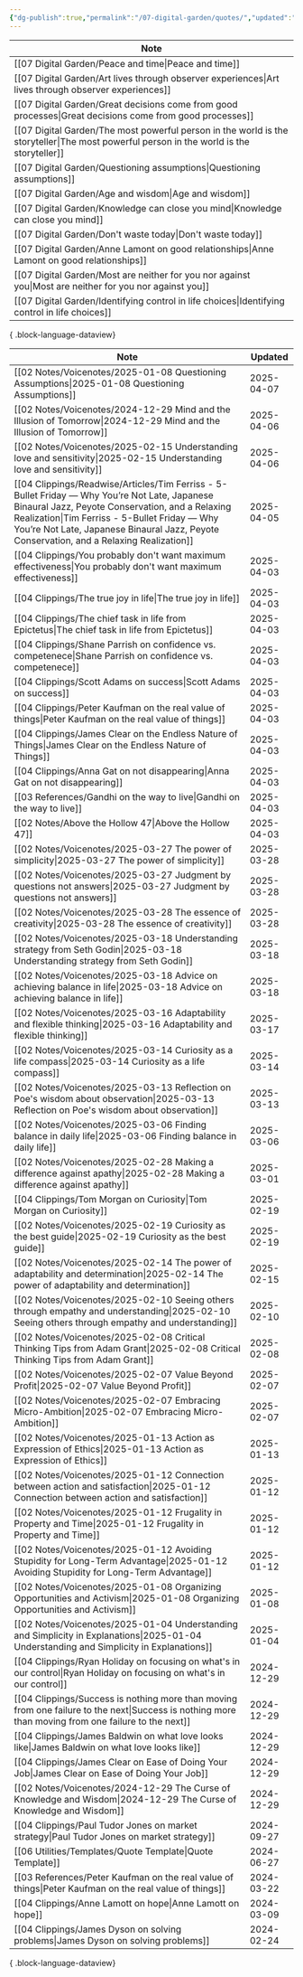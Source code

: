 ```yaml
---
{"dg-publish":true,"permalink":"/07-digital-garden/quotes/","updated":"2025-04-08T08:26:39.338-07:00"}
---
```



| Note                                                                                                                                        |
| ------------------------------------------------------------------------------------------------------------------------------------------- |
| [[07 Digital Garden/Peace and time\|Peace and time]]                                                                                     |
| [[07 Digital Garden/Art lives through observer experiences\|Art lives through observer experiences]]                                     |
| [[07 Digital Garden/Great decisions come from good processes\|Great decisions come from good processes]]                                 |
| [[07 Digital Garden/The most powerful person in the world is the storyteller\|The most powerful person in the world is the storyteller]] |
| [[07 Digital Garden/Questioning assumptions\|Questioning assumptions]]                                                                   |
| [[07 Digital Garden/Age and wisdom\|Age and wisdom]]                                                                                     |
| [[07 Digital Garden/Knowledge can close you mind\|Knowledge can close you mind]]                                                         |
| [[07 Digital Garden/Don't waste today\|Don't waste today]]                                                                               |
| [[07 Digital Garden/Anne Lamont on good relationships\|Anne Lamont on good relationships]]                                               |
| [[07 Digital Garden/Most are neither for you nor against you\|Most are neither for you nor against you]]                                 |
| [[07 Digital Garden/Identifying control in life choices\|Identifying control in life choices]]                                           |

{ .block-language-dataview}


| Note                                                                                                                                                                                                                                                                                             | Updated    |
| ------------------------------------------------------------------------------------------------------------------------------------------------------------------------------------------------------------------------------------------------------------------------------------------------ | ---------- |
| [[02 Notes/Voicenotes/2025-01-08 Questioning Assumptions\|2025-01-08 Questioning Assumptions]]                                                                                                                                                                                                | 2025-04-07 |
| [[02 Notes/Voicenotes/2024-12-29 Mind and the Illusion of Tomorrow\|2024-12-29 Mind and the Illusion of Tomorrow]]                                                                                                                                                                            | 2025-04-06 |
| [[02 Notes/Voicenotes/2025-02-15 Understanding love and sensitivity\|2025-02-15 Understanding love and sensitivity]]                                                                                                                                                                          | 2025-04-06 |
| [[04 Clippings/Readwise/Articles/Tim Ferriss - 5-Bullet Friday — Why You’re Not Late, Japanese Binaural Jazz, Peyote Conservation, and a Relaxing Realization\|Tim Ferriss - 5-Bullet Friday — Why You’re Not Late, Japanese Binaural Jazz, Peyote Conservation, and a Relaxing Realization]] | 2025-04-05 |
| [[04 Clippings/You probably don't want maximum effectiveness\|You probably don't want maximum effectiveness]]                                                                                                                                                                                 | 2025-04-03 |
| [[04 Clippings/The true joy in life\|The true joy in life]]                                                                                                                                                                                                                                   | 2025-04-03 |
| [[04 Clippings/The chief task in life from Epictetus\|The chief task in life from Epictetus]]                                                                                                                                                                                                 | 2025-04-03 |
| [[04 Clippings/Shane Parrish on confidence vs. competenece\|Shane Parrish on confidence vs. competenece]]                                                                                                                                                                                     | 2025-04-03 |
| [[04 Clippings/Scott Adams on success\|Scott Adams on success]]                                                                                                                                                                                                                               | 2025-04-03 |
| [[04 Clippings/Peter Kaufman on the real value of things\|Peter Kaufman on the real value of things]]                                                                                                                                                                                         | 2025-04-03 |
| [[04 Clippings/James Clear on the Endless Nature of Things\|James Clear on the Endless Nature of Things]]                                                                                                                                                                                     | 2025-04-03 |
| [[04 Clippings/Anna Gat on not disappearing\|Anna Gat on not disappearing]]                                                                                                                                                                                                                   | 2025-04-03 |
| [[03 References/Gandhi on the way to live\|Gandhi on the way to live]]                                                                                                                                                                                                                        | 2025-04-03 |
| [[02 Notes/Above the Hollow 47\|Above the Hollow 47]]                                                                                                                                                                                                                                         | 2025-04-03 |
| [[02 Notes/Voicenotes/2025-03-27 The power of simplicity\|2025-03-27 The power of simplicity]]                                                                                                                                                                                                | 2025-03-28 |
| [[02 Notes/Voicenotes/2025-03-27 Judgment by questions not answers\|2025-03-27 Judgment by questions not answers]]                                                                                                                                                                            | 2025-03-28 |
| [[02 Notes/Voicenotes/2025-03-28 The essence of creativity\|2025-03-28 The essence of creativity]]                                                                                                                                                                                            | 2025-03-28 |
| [[02 Notes/Voicenotes/2025-03-18 Understanding strategy from Seth Godin\|2025-03-18 Understanding strategy from Seth Godin]]                                                                                                                                                                  | 2025-03-18 |
| [[02 Notes/Voicenotes/2025-03-18 Advice on achieving balance in life\|2025-03-18 Advice on achieving balance in life]]                                                                                                                                                                        | 2025-03-18 |
| [[02 Notes/Voicenotes/2025-03-16 Adaptability and flexible thinking\|2025-03-16 Adaptability and flexible thinking]]                                                                                                                                                                          | 2025-03-17 |
| [[02 Notes/Voicenotes/2025-03-14 Curiosity as a life compass\|2025-03-14 Curiosity as a life compass]]                                                                                                                                                                                        | 2025-03-14 |
| [[02 Notes/Voicenotes/2025-03-13 Reflection on Poe's wisdom about observation\|2025-03-13 Reflection on Poe's wisdom about observation]]                                                                                                                                                      | 2025-03-13 |
| [[02 Notes/Voicenotes/2025-03-06 Finding balance in daily life\|2025-03-06 Finding balance in daily life]]                                                                                                                                                                                    | 2025-03-06 |
| [[02 Notes/Voicenotes/2025-02-28 Making a difference against apathy\|2025-02-28 Making a difference against apathy]]                                                                                                                                                                          | 2025-03-01 |
| [[04 Clippings/Tom Morgan on Curiosity\|Tom Morgan on Curiosity]]                                                                                                                                                                                                                             | 2025-02-19 |
| [[02 Notes/Voicenotes/2025-02-19 Curiosity as the best guide\|2025-02-19 Curiosity as the best guide]]                                                                                                                                                                                        | 2025-02-19 |
| [[02 Notes/Voicenotes/2025-02-14 The power of adaptability and determination\|2025-02-14 The power of adaptability and determination]]                                                                                                                                                        | 2025-02-15 |
| [[02 Notes/Voicenotes/2025-02-10 Seeing others through empathy and understanding\|2025-02-10 Seeing others through empathy and understanding]]                                                                                                                                                | 2025-02-10 |
| [[02 Notes/Voicenotes/2025-02-08 Critical Thinking Tips from Adam Grant\|2025-02-08 Critical Thinking Tips from Adam Grant]]                                                                                                                                                                  | 2025-02-08 |
| [[02 Notes/Voicenotes/2025-02-07 Value Beyond Profit\|2025-02-07 Value Beyond Profit]]                                                                                                                                                                                                        | 2025-02-07 |
| [[02 Notes/Voicenotes/2025-02-07 Embracing Micro-Ambition\|2025-02-07 Embracing Micro-Ambition]]                                                                                                                                                                                              | 2025-02-07 |
| [[02 Notes/Voicenotes/2025-01-13 Action as Expression of Ethics\|2025-01-13 Action as Expression of Ethics]]                                                                                                                                                                                  | 2025-01-13 |
| [[02 Notes/Voicenotes/2025-01-12 Connection between action and satisfaction\|2025-01-12 Connection between action and satisfaction]]                                                                                                                                                          | 2025-01-12 |
| [[02 Notes/Voicenotes/2025-01-12 Frugality in Property and Time\|2025-01-12 Frugality in Property and Time]]                                                                                                                                                                                  | 2025-01-12 |
| [[02 Notes/Voicenotes/2025-01-12 Avoiding Stupidity for Long-Term Advantage\|2025-01-12 Avoiding Stupidity for Long-Term Advantage]]                                                                                                                                                          | 2025-01-12 |
| [[02 Notes/Voicenotes/2025-01-08 Organizing Opportunities and Activism\|2025-01-08 Organizing Opportunities and Activism]]                                                                                                                                                                    | 2025-01-08 |
| [[02 Notes/Voicenotes/2025-01-04 Understanding and Simplicity in Explanations\|2025-01-04 Understanding and Simplicity in Explanations]]                                                                                                                                                      | 2025-01-04 |
| [[04 Clippings/Ryan Holiday on focusing on what's in our control\|Ryan Holiday on focusing on what's in our control]]                                                                                                                                                                         | 2024-12-29 |
| [[04 Clippings/Success is nothing more than moving from one failure to the next\|Success is nothing more than moving from one failure to the next]]                                                                                                                                           | 2024-12-29 |
| [[04 Clippings/James Baldwin on what love looks like\|James Baldwin on what love looks like]]                                                                                                                                                                                                 | 2024-12-29 |
| [[04 Clippings/James Clear on Ease of Doing Your Job\|James Clear on Ease of Doing Your Job]]                                                                                                                                                                                                 | 2024-12-29 |
| [[02 Notes/Voicenotes/2024-12-29 The Curse of Knowledge and Wisdom\|2024-12-29 The Curse of Knowledge and Wisdom]]                                                                                                                                                                            | 2024-12-29 |
| [[04 Clippings/Paul Tudor Jones on market strategy\|Paul Tudor Jones on market strategy]]                                                                                                                                                                                                     | 2024-09-27 |
| [[06 Utilities/Templates/Quote Template\|Quote Template]]                                                                                                                                                                                                                                     | 2024-06-27 |
| [[03 References/Peter Kaufman on the real value of things\|Peter Kaufman on the real value of things]]                                                                                                                                                                                        | 2024-03-22 |
| [[04 Clippings/Anne Lamott on hope\|Anne Lamott on hope]]                                                                                                                                                                                                                                     | 2024-03-09 |
| [[04 Clippings/James Dyson on solving problems\|James Dyson on solving problems]]                                                                                                                                                                                                             | 2024-02-24 |

{ .block-language-dataview}